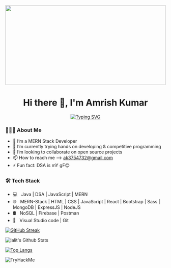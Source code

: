 
<img height="250px" width="100%" right="0" src="https://www.wingstechsolutions.com/wp-content/uploads/2022/03/full-stack-development.gif" />
<h1 align="center">Hi there 👋, I'm Amrish Kumar </h1>
<p align="center"><a href="https://git.io/typing-svg"><img src="https://readme-typing-svg.demolab.com?font=Fira+Code&pause=1000&color=%23fff&width=435&lines=❤+A+Passionate+MERN+Stack+Developer" alt="Typing SVG" /></a></p>
<h3> 👨🏻‍💻 About Me </h3>

- 🔭 I’m a MERN Stack Developer
- 🌱 I’m currently trying hands on developing & competitive programming
- 👯 I’m looking to collaborate on open source projects
- 📫 How to reach me --> <a>ak3754732@gmail.com</a>
- ⚡ Fun fact: DSA is mY gF😍

<h3>🛠 Tech Stack</h3>

- 💻 &nbsp; Java | DSA | JavaScript | MERN  
- 🌐 &nbsp; MERN-Stack | HTML | CSS | JavaScript | React | Bootstrap | Sass | MongoDB | ExpressJS | NodeJS
- 🛢 &nbsp; NoSQL | Firebase | Postman
- 🔧 &nbsp; Visual Studio code  | Git

[![GitHub Streak](https://streak-stats.demolab.com?user=I-am-rish&theme=dark)](https://git.io/streak-stats)

<img align="center" src="https://github-readme-stats.vercel.app/api?username=I-am-rish&include_all_commits=true&count_private=true&show_icons=true&line_height=20&title_color=7A7ADB&icon_color=2234AE&text_color=D3D3D3&bg_color=0,000000,130F40" alt="lalit's Github Stats">


[![Top Langs](https://github-readme-stats.vercel.app/api/top-langs/?username=I-am-rish&layout=compact&text_color=daf7dc&bg_color=151515)](https://github.com/I-am-rish/github-readme-stats)
  
  <img src="https://tryhackme-badges.s3.amazonaws.com/amrishkumar123.png" alt="TryHackMe">



